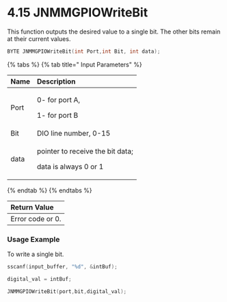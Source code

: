 # 4.15 JNMMGPIOWriteBit

This function outputs the desired value to a single bit. The other bits remain at their current values.

```c
BYTE JNMMGPIOWriteBit(int Port,int Bit, int data);
```

{% tabs %}
{% tab title=" Input Parameters" %}
<table>
  <thead>
    <tr>
      <th style="text-align:left">Name</th>
      <th style="text-align:left">Description</th>
    </tr>
  </thead>
  <tbody>
    <tr>
      <td style="text-align:left">Port</td>
      <td style="text-align:left">
        <p>0- for port A,</p>
        <p>1- for port B</p>
      </td>
    </tr>
    <tr>
      <td style="text-align:left">Bit</td>
      <td style="text-align:left">DIO line number, 0-15</td>
    </tr>
    <tr>
      <td style="text-align:left">data</td>
      <td style="text-align:left">
        <p>pointer to receive the bit data;</p>
        <p>data is always 0 or 1</p>
      </td>
    </tr>
  </tbody>
</table>
{% endtab %}
{% endtabs %}

| Return Value |
| :--- |
| Error code or 0. |

### Usage Example

To write a single bit.

```c
sscanf(input_buffer, "%d", &intBuf);

digital_val = intBuf;

JNMMGPIOWriteBit(port,bit,digital_val);
```

